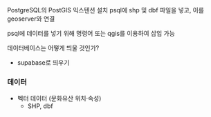 PostgreSQL의 PostGIS 익스텐션 설치
psql에 shp 및 dbf 파일을 넣고, 이를 geoserver와 연결

psql에 데이터를 넣기 위해 명령어 또는 qgis를 이용하여 삽입 가능

데이터베이스는 어떻게 띄울 것인가?
- supabase로 띄우기

### 데이터
- 벡터 데이터 (문화유산 위치·속성)
    - SHP, dbf